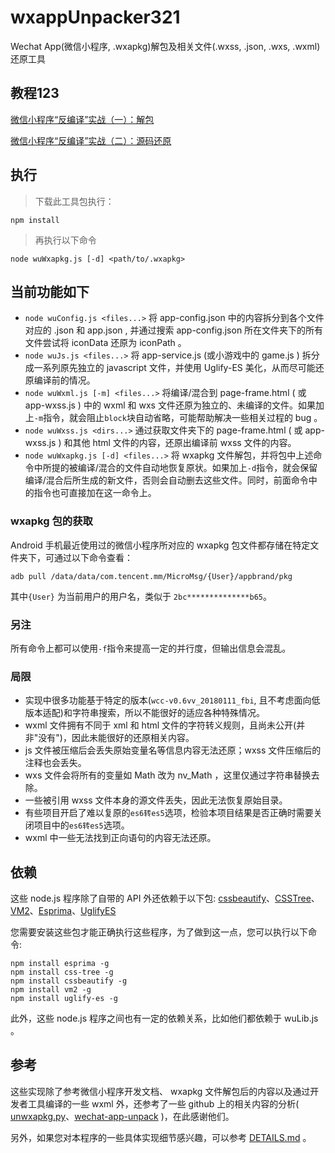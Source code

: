 # wxappUnpacker321

Wechat App(微信小程序, .wxapkg)解包及相关文件(.wxss, .json, .wxs, .wxml)还原工具

## 教程123

[微信小程序“反编译”实战（一）：解包](https://mp.weixin.qq.com/s/GnHzJWYFJUXYuvYq6Cb_FA)

[微信小程序“反编译”实战（二）：源码还原](https://mp.weixin.qq.com/s/O3Ix91GkkS0ollYK_s6e_Q)

## 执行

> 下载此工具包执行：

````
npm install
````

> 再执行以下命令

````
node wuWxapkg.js [-d] <path/to/.wxapkg>
````


## 当前功能如下

- `node wuConfig.js <files...>` 将 app-config.json 中的内容拆分到各个文件对应的 .json 和 app.json , 并通过搜索 app-config.json 所在文件夹下的所有文件尝试将 iconData 还原为 iconPath 。
- `node wuJs.js <files...>` 将 app-service.js (或小游戏中的 game.js ) 拆分成一系列原先独立的 javascript 文件，并使用 Uglify-ES 美化，从而尽可能还原编译前的情况。
- `node wuWxml.js [-m] <files...>` 将编译/混合到 page-frame.html ( 或 app-wxss.js ) 中的 wxml 和 wxs 文件还原为独立的、未编译的文件。如果加上`-m`指令，就会阻止`block`块自动省略，可能帮助解决一些相关过程的 bug 。
- `node wuWxss.js <dirs...>` 通过获取文件夹下的 page-frame.html ( 或 app-wxss.js ) 和其他 html 文件的内容，还原出编译前 wxss 文件的内容。
- `node wuWxapkg.js [-d] <files...>` 将 wxapkg 文件解包，并将包中上述命令中所提的被编译/混合的文件自动地恢复原状。如果加上`-d`指令，就会保留编译/混合后所生成的新文件，否则会自动删去这些文件。同时，前面命令中的指令也可直接加在这一命令上。

### wxapkg 包的获取

Android 手机最近使用过的微信小程序所对应的 wxapkg 包文件都存储在特定文件夹下，可通过以下命令查看：

    adb pull /data/data/com.tencent.mm/MicroMsg/{User}/appbrand/pkg

其中`{User}` 为当前用户的用户名，类似于 `2bc**************b65`。

### 另注

所有命令上都可以使用`-f`指令来提高一定的并行度，但输出信息会混乱。

### 局限

- 实现中很多功能基于特定的版本(`wcc-v0.6vv_20180111_fbi`, 且不考虑面向低版本适配)和字符串搜索，所以不能很好的适应各种特殊情况。
- wxml 文件拥有不同于 xml 和 html 文件的字符转义规则，且尚未公开(并非"没有")，因此未能很好的还原相关内容。
- js 文件被压缩后会丢失原始变量名等信息内容无法还原；wxss 文件压缩后的注释也会丢失。
- wxs 文件会将所有的变量如 Math 改为 nv_Math ，这里仅通过字符串替换去除。
- 一些被引用 wxss 文件本身的源文件丢失，因此无法恢复原始目录。
- 有些项目开启了难以复原的`es6转es5`选项，检验本项目结果是否正确时需要关闭项目中的`es6转es5`选项。
- wxml 中一些无法找到正向语句的内容无法还原。

## 依赖

这些 node.js 程序除了自带的 API 外还依赖于以下包:
[cssbeautify](https://github.com/senchalabs/cssbeautify)、[CSSTree](https://github.com/csstree/csstree)、[VM2](https://github.com/patriksimek/vm2)、[Esprima](https://github.com/jquery/esprima)、[UglifyES](https://github.com/mishoo/UglifyJS2/tree/harmony)

您需要安装这些包才能正确执行这些程序，为了做到这一点，您可以执行以下命令:

    npm install esprima -g
    npm install css-tree -g
    npm install cssbeautify -g
    npm install vm2 -g
    npm install uglify-es -g

此外，这些 node.js 程序之间也有一定的依赖关系，比如他们都依赖于 wuLib.js 。

## 参考

这些实现除了参考微信小程序开发文档、 wxapkg 文件解包后的内容以及通过开发者工具编译的一些 wxml 外，还参考了一些 github 上的相关内容的分析( [unwxapkg.py](https://gist.github.com/feix/32ab8f0dfe99aa8efa84f81ed68a0f3e)、[wechat-app-unpack](https://github.com/leo9960/wechat-app-unpack/) )，在此感谢他们。

另外，如果您对本程序的一些具体实现细节感兴趣，可以参考 [DETAILS.md](https://github.com/qwerty472123/wxappUnpacker/blob/master/DETAILS.md) 。
